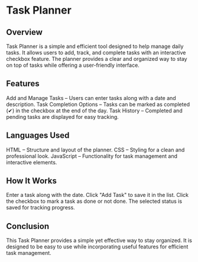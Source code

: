 # Task Planner

## Overview
Task Planner is a simple and efficient tool designed to help manage daily tasks. It allows users to add, track, and complete tasks with an interactive checkbox feature. The planner provides a clear and organized way to stay on top of tasks while offering a user-friendly interface.

## Features
  Add and Manage Tasks – Users can enter tasks along with a date and description.
Task Completion Options – Tasks can be marked as completed (✔) in the checkbox at the end of the day.
Task History – Completed and pending tasks are displayed for easy tracking.

## Languages Used
HTML – Structure and layout of the planner.
CSS – Styling for a clean and professional look.
JavaScript – Functionality for task management and interactive elements.

## How It Works
Enter a task along with the date.
Click "Add Task" to save it in the list.
Click the checkbox to mark a task as done or not done.
The selected status is saved for tracking progress.

## Conclusion
This Task Planner provides a simple yet effective way to stay organized. It is designed to be easy to use while incorporating useful features for efficient task management.
